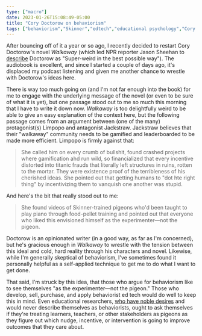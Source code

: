 ```yaml
---
type: ["macro"]
date: 2023-01-26T15:08:49-05:00
title: "Cory Doctorow on behaviorism"
tags: ["behaviorism","Skinner","edtech","educational psychology","Cory Doctorow","Walkaway","learning theories","education","research"]
---
```

After bouncing off of it a year or so ago, I recently decided to restart Cory Doctorow's novel *Walkaway* (which led NPR reporter Jason Sheehan to [describe](https://www.npr.org/2017/04/27/523587179/in-walkaway-a-blueprint-for-a-new-weird-but-better-world) Doctorow as "Super-weird in the best possible way"). The audiobook is excellent, and since I started a couple of days ago, it's displaced my podcast listening and given me another chance to wrestle with Doctorow's ideas here. 

There is way too much going on (and I'm not far enough into the book) for me to engage with the underlying message of the novel (or even to be sure of what it is yet), but one passage stood out to me so much this morning that I have to write it down now. *Walkaway* is too delightfully weird to be able to give an easy explanation of the context here, but the following passage comes from an argument between (one of the many) protagonist(s) Limpopo and antagonist Jackstraw. Jackstraw believes that their "walkaway" community needs to be gamified and leaderboarded to be made more efficient. Limpopo is firmly against that:

> She called him on every crumb of bullshit, found crashed projects where gamification ahd run wild, so financialized that every incentive distorted into titanic frauds that literally left structures in ruins, rotten to the mortar. They were existence proof of the terribleness of his cherished ideas. She pointed out that getting humans to "dot hte right thing" by incentivizing them to vanquish one another was stupid. 

And here's the bit that really stood out to me:

> She found videos of Skinner-trained pigeons who'd been taught to play piano through food-pellet training and pointed out that everyone who liked this envisioned himself as the experimenter—not the pigeon.

Doctorow is an opinionated writer (in a good way, as far as I'm concerned), but he's gracious enough in *Walkaway* to wrestle with the tension between this ideal and cold, hard reality through his characters and novel. Likewise, while I'm generally skeptical of behaviorism, I've sometimes found it personally helpful as a self-applied technique to get me to do what I want to get done.

That said, I'm struck by this idea, that those who argue for behaviorism like to see themselves "as the experimenter—not the pigeon." Those who develop, sell, purchase, and apply behaviorist ed tech would do well to keep this in mind. Even educational researchers, [who have noble desires](https://spencergreenhalgh.com/work/2023-01-26-the-desire/) and would never describe themselves as behaviorists, ought to ask themselves if they're treating learners, teachers, or other stakeholders as pigeons as they figure out which nudge, incentive, or intervention is going to improve outcomes that they care about.
